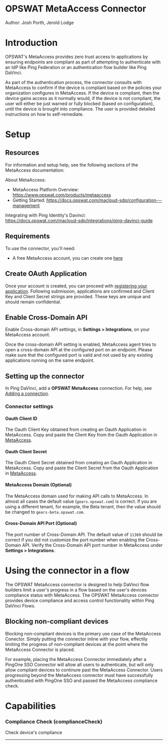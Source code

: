 # OPSWAT MetaAccess Connector

Author: Josh Porth, Jerold Lodge

# Introduction

OPSWAT's MetaAccess provides zero trust access to applications by ensuring endpoints are compliant as part of attempting to authenticate with an IdP like Ping Federation or an authentication flow builder like Ping DaVinci.

As part of the authentication process, the connector consults with MetaAccess to confirm if the device is compliant based on the policies your organization configures in MetaAccess. If the device is compliant, then the device gains access as it normally would, if the device is not compliant, the user will either be just warned or fully blocked (based on configuration), until the device is brought into compliance. The user is provided detailed instructions on how to self-remediate.

# Setup

## Resources

For information and setup help, see the following sections of the MetaAccess documentation:

About MetaAccess:

- MetaAccess Platform Overview: https://www.opswat.com/products/metaaccess
- Getting Started: https://docs.opswat.com/macloud-sdp/configuration---management

Integrating with Ping Identity's Davinci:  
https://docs.opswat.com/macloud-sdp/integrations/ping-davinci-guide

## Requirements

To use the connector, you'll need:

- A free MetaAccess account, you can create one [here](https://id.opswat.com/register?SAMLRequest=nZPNbtswEIRfReBdskTblU1YDlwHQQ30R0jUHnpjyHVDQCJV7ip2376UrLQq0BpBbwQ5nB1%2Bu9zcnJs6egaPxtmCZUnKIrDKaWO%2FFexzdRev2M12g7KpW7Hr6Mnew%2FcOkKJwz6IYDgrWeSucRIPCygZQkBIPuw%2FvBU9S0XpHTrmaRXfOKxhMCnaUNQKLDrcFM%2Fox5av1ERbximsdL6TMwirnMV%2Fky3kmpZ7nb4IWS4lonuH3bcQODhZJWioYTzmP02WcrqssF%2BlSZHmyXs6%2FsqgcI7w19vKwa3kfLyIU76qqjMtPDxWLvrwACgJ2wcHFUN1PQPDrxiE8eAo2bPtE1KKYzYxOXIsnSYlyzWY29R2rtOJjMDrclq426se02Kux7%2BranfYeJAVy5DsYOtFIum7Q7xgdHwepaHsCSGCJzX5FG2cB9NDUvbMEZ%2FqvjHvXtNIb7BnDWSoaKYup874OCO%2FhOKnwauJXZUqo3jps9xN2cl73EwMqvKzy0mLrPF2689c827Fz%2FwAyHv%2F5f7Y%2FAQ%3D%3D&app=appMA0001&redirect=https://gears.opswat.com)

## Create OAuth Application

Once your account is created, you can proceed with [registering your application](https://gears.opswat.com/o/app/register). Following submission, applications are confirmed and Client Key and Client Secret strings are provided. These keys are unique and should remain confidential.

## Enable Cross-Domain API

Enable Cross-domain API settings, in **Settings > Integrations**, on your MetaAccess account.

Once the cross-domain API setting is enabled, MetaAccess agent tries to open a cross-domain API at the configured port on an endpoint. Please make sure that the configured port is valid and not used by any existing applications running on the same endpoint.

## Setting up the connector

In Ping DaVinci, add a **OPSWAT MetaAccess** connection. For help, see [Adding a connection](https://docs.google.com/document/d/1Sc9tD5tn9dl79qOWup0k3eKk5hrNVI8lZPAdm8loeiA/edit#).

### Connector settings

#### Oauth Client ID

The Oauth Client Key obtained from creating an Oauth Application in MetaAccess. Copy and paste the Client Key from the Oauth Application in [MetaAccess](https://console.metaaccess-b.opswat.com/o/app).

#### Oauth Client Secret

The Oauth Client Secret obtained from creating an Oauth Application in MetaAccess. Copy and paste the Client Secret from the Oauth Application in [MetaAccess](https://console.metaaccess-b.opswat.com/o/app).

#### MetaAccess Domain (Optional)

The MetaAccess domain used for making API calls to MetaAccess. In almost all cases the default value (`gears.opswat.com`) is correct. If you are using a different tenant, for example, the Beta tenant, then the value should be changed to `gears-beta.opswat.com`.

#### Cross-Domain API Port (Optional)

The port number of Cross-Domain API. The default value of `11369` should be correct if you did not customize the port number when enabling the Cross-Domain API. Verify the Cross-Domain API port number in MetaAccess under **Settings > Integrations**.

# Using the connector in a flow

The OPSWAT MetaAccess connector is designed to help DaVinci flow builders limit a user's progress in a flow based on the user's devices compliance status with MetaAccess. The OPSWAT MetaAccess connector provides device compliance and access control functionality within Ping DaVinci Flows.

## Blocking non-compliant devices

Blocking non-compliant devices is the primary use case of the MetaAccess Conector. Simply putting the connector inline with your flow, effectily limiting the progress of non-compliant devices at the point where the MetaAccess Connector is placed.

For example, placing the MetaAccess Connector immediately after a PingOne SSO Connector will allow all users to authenticate, but will only allow compliant devices to continure past the MetaAccess Connector. Users progressing beyond the MetaAccess connector must have successfully authenticated with PingOne SSO and passed the MetaAccess compliance check.

# Capabilities

### Compliance Check (complianceCheck)


Check device's compliance

---

